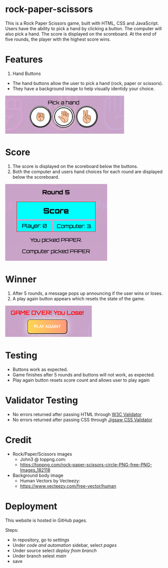# rock-paper-scissors

This is a Rock Paper Scissors game, built with HTML, CSS and JavaScript. Users have the ability to pick a hand by clicking a button. The computer will also pick a hand. The score is displayed on the scoreboard. At the end of five rounds, the player with the highest score wins.

# Features

1. Hand Buttons

- The hand buttons allow the user to pick a hand (rock, paper or scissors).
- They have a background image to help visually identidy your choice.

![Buttons](./assets/images/readmeButtons.png)

# Score

1. The score is displayed on the scoreboard below the buttons.
2. Both the computer and users hand choices for each round are displayed below the scoreboard.

![Buttons](./assets/images/readmeScore.png)

# Winner

1. After 5 rounds, a message pops up announcing if the user wins or loses.
2. A play again button appears which resets the state of the game.

![Buttons](./assets/images/readmeWinner.png)

# Testing

- Buttons work as expected.
- Game finishes after 5 rounds and buttons will not work, as expected.
- Play again button resets score count and allows user to play again

# Validator Testing

- No errors returned after passing HTML through [W3C Validator](https://validator.w3.org/nu/)
- No errors returned after passing CSS through [Jigsaw CSS Validator](https://jigsaw.w3.org/css-validator/validator)

# Credit

- Rock/Paper/Scissors images
  - John3 @ toppng.com:
  - https://toppng.com/rock-paper-scissors-circle-PNG-free-PNG-Images_182118
- Background body image
  - Human Vectors by Vecteezy:
  - https://www.vecteezy.com/free-vector/human

# Deployment

This website is hosted in GitHub pages.

Steps:

- In repository, go to _settings_
- Under _code and automation_ sidebar, select _pages_
- Under source select _deploy from branch_
- Under branch selest _main_
- save
